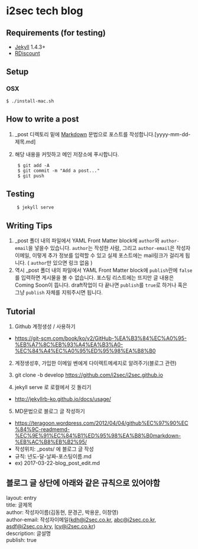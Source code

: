 # i2sec tech blog

## Requirements (for testing)

- [Jekyll] 1.4.3+
- [RDiscount]

## Setup

### OSX
`$ ./install-mac.sh`

## How to write a post
1. _post 디렉토리 밑에 [Markdown] 문법으로 포스트를 작성합니다.[yyyy-mm-dd-제목.md]
2. 해당 내용을 커밋하고 메인 저장소에 푸시합니다.

        $ git add -A
        $ git commit -m "Add a post..."
        $ git push

## Testing

        $ jekyll serve

## Writing Tips
1. _post 폴더 내의 파일에서 YAML Front Matter block에 <code>author</code>와 <code>author-email</code>을 넣을수 있습니다. <code>author</code>는 작성한 사람, 그리고 <code>author-email</code>은 작성자 이메일, 이렇게 추가 정보를 입력할 수 있고 실제 포스트에는 mail링크가 걸리게 됩니다. ( <code>author</code>만 있으면 링크 없음 )
2. 역시 _post 폴더 내의 파일에서 YAML Front Matter block에 <code>publish</code>란에 <code>false</code>를 입력하면 게시물을 볼 수 없습니다. 포스팅 리스트에는 뜨지만 글 내용은 Coming Soon이 뜹니다. draft작업이 다 끝나면 <code>publish</code>를 <code>true</code>로 하거나 혹은 그냥 <code>publish</code> 자체를 지워주시면 됩니다.


## Tutorial
1. Github 계정생성 / 사용하기
- https://git-scm.com/book/ko/v2/GitHub-%EA%B3%84%EC%A0%95-%EB%A7%8C%EB%93%A4%EA%B3%A0-%EC%84%A4%EC%A0%95%ED%95%98%EA%B8%B0


2. 계정생성후, 가입한 이메일 벤에게 다이렉트메세지로 알려주기(블로그 관련)

3. git clone -b develop https://github.com/i2sec/i2sec.github.io


4. jekyll serve 로 로컬에서 깃 돌리기
- http://jekyllrb-ko.github.io/docs/usage/

5. MD문법으로 블로그 글 작성하기
- https://teragoon.wordpress.com/2012/04/04/github%EC%97%90%EC%84%9C-readmemd-%EC%9E%91%EC%84%B1%ED%95%98%EA%B8%B0markdown-%EB%AC%B8%EB%B2%95/
- 작성위치: _posts/ 에 블로그 글 작성
- 규칙: 년도-달-날짜-포스팅이름.md
- ex) 2017-03-22-blog_post_edit.md

## 블로그 글 상단에 아래와 같은 규칙으로 있어야함
layout: entry <br>
title: 글제목 <br>
author: 작성자이름(김동현, 문경곤, 박용운, 이창영) <br>
author-email: 작성자이메일(kdh@i2sec.co.kr, abc@i2sec.co.kr, asdf@i2sec.co.kry, lcy@i2sec.co.kr) <br>
description: 글설명 <br>
publish: true <br>


  [Jekyll]: http://jekyllrb.com
  [Markdown]: http://daringfireball.net/projects/markdown/
  [RDiscount]: http://dafoster.net/projects/rdiscount/
